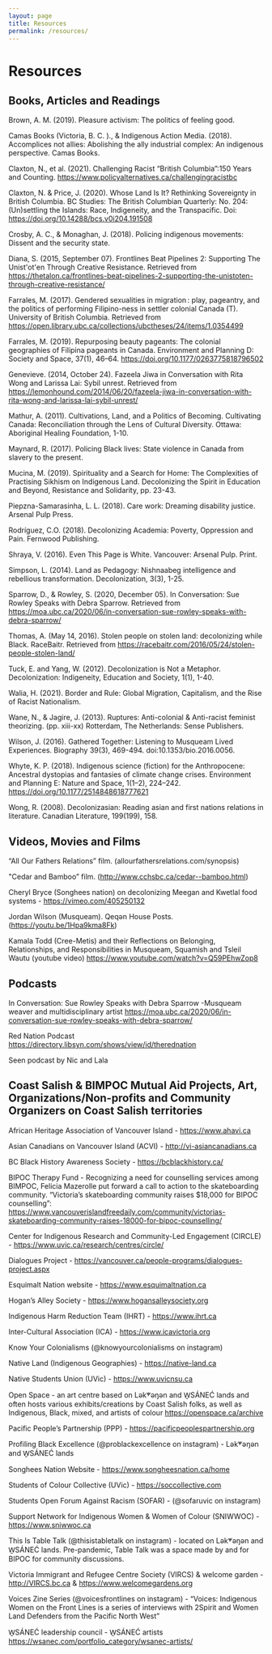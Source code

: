 ```yaml
---
layout: page
title: Resources
permalink: /resources/
---
```


# Resources

## Books, Articles and Readings

Brown, A. M. (2019). Pleasure activism: The politics of feeling good.

Camas Books (Victoria, B. C. )., & Indigenous Action Media. (2018). Accomplices not allies: Abolishing the ally industrial complex: An indigenous perspective. Camas Books.

Claxton, N., et al. (2021). Challenging Racist “British Columbia”:150 Years and Counting. https://www.policyalternatives.ca/challengingracistbc

Claxton, N. & Price, J. (2020). Whose Land Is It? Rethinking Sovereignty in British Columbia. BC Studies: The British Columbian Quarterly: No. 204: (Un)settling the Islands: Race, Indigeneity, and the Transpacific. Doi: https://doi.org/10.14288/bcs.v0i204.191508

Crosby, A. C., & Monaghan, J. (2018). Policing indigenous movements: Dissent and the security state.

Diana, S. (2015, September 07). Frontlines Beat Pipelines 2: Supporting The Unist'ot'en Through Creative Resistance. Retrieved from https://thetalon.ca/frontlines-beat-pipelines-2-supporting-the-unistoten-through-creative-resistance/

Farrales, M. (2017). Gendered sexualities in migration : play, pageantry, and the politics of performing Filipino-ness in settler colonial Canada (T). University of British Columbia. Retrieved from https://open.library.ubc.ca/collections/ubctheses/24/items/1.0354499

Farrales, M. (2019). Repurposing beauty pageants: The colonial geographies of Filipina pageants in Canada. Environment and Planning D: Society and Space, 37(1), 46–64. https://doi.org/10.1177/0263775818796502

Genevieve. (2014, October 24). Fazeela Jiwa in Conversation with Rita Wong and Larissa Lai: Sybil unrest. Retrieved from https://lemonhound.com/2014/06/20/fazeela-jiwa-in-conversation-with-rita-wong-and-larissa-lai-sybil-unrest/

Mathur, A. (2011). Cultivations, Land, and a Politics of Becoming. Cultivating Canada: Reconciliation through the Lens of Cultural Diversity. Ottawa: Aboriginal Healing Foundation, 1-10.

Maynard, R. (2017). Policing Black lives: State violence in Canada from slavery to the present.

Mucina, M. (2019). Spirituality and a Search for Home: The Complexities of Practising Sikhism on Indigenous Land. Decolonizing the Spirit in Education and Beyond, Resistance and Solidarity, pp. 23-43.

Piepzna-Samarasinha, L. L. (2018). Care work: Dreaming disability justice. Arsenal Pulp Press.

Rodríguez, C.O. (2018). Decolonizing Academia: Poverty, Oppression and Pain. Fernwood Publishing.

Shraya, V. (2016). Even This Page is White. Vancouver: Arsenal Pulp. Print.

Simpson, L. (2014). Land as Pedagogy: Nishnaabeg intelligence and rebellious transformation. Decolonization, 3(3), 1-25.

Sparrow, D., & Rowley, S. (2020, December 05). In Conversation: Sue Rowley Speaks with Debra Sparrow. Retrieved from https://moa.ubc.ca/2020/06/in-conversation-sue-rowley-speaks-with-debra-sparrow/

Thomas, A. (May 14, 2016). Stolen people on stolen land: decolonizing while Black. RaceBaitr. Retrieved from https://racebaitr.com/2016/05/24/stolen-people-stolen-land/

Tuck, E. and Yang, W. (2012). Decolonization is Not a Metaphor. Decolonization: Indigeneity, Education and Society, 1(1), 1-40.

Walia, H. (2021). Border and Rule: Global Migration, Capitalism, and the Rise of Racist Nationalism. 

Wane, N., & Jagire, J. (2013). Ruptures: Anti-colonial & Anti-racist feminist theorizing. (pp. xiii-xx) Rotterdam, The Netherlands: Sense Publishers.

Wilson, J. (2016). Gathered Together: Listening to Musqueam Lived Experiences. Biography 39(3), 469-494. doi:10.1353/bio.2016.0056.

Whyte, K. P. (2018). Indigenous science (fiction) for the Anthropocene: Ancestral dystopias and fantasies of climate change crises. Environment and Planning E: Nature and Space, 1(1–2), 224–242. https://doi.org/10.1177/2514848618777621

Wong, R. (2008). Decolonizasian: Reading asian and first nations relations in literature. Canadian Literature, 199(199), 158.

## Videos, Movies and Films

“All Our Fathers Relations” film. (allourfathersrelations.com/synopsis)

"Cedar and Bamboo” film. (http://www.cchsbc.ca/cedar--bamboo.html)

Cheryl Bryce (Songhees nation) on decolonizing Meegan and Kwetlal food systems - https://vimeo.com/405250132 

Jordan Wilson (Musqueam). Qeqən House Posts. (https://youtu.be/1Hpa9kma8Fk)

Kamala Todd (Cree-Metis) and their Reflections on Belonging, Relationships, and Responsibilities in Musqueam, Squamish and Tsleil Wautu
 (youtube video) https://www.youtube.com/watch?v=Q59PEhwZop8


## Podcasts

In Conversation: Sue Rowley Speaks with Debra Sparrow -Musqueam weaver and multidisciplinary artist https://moa.ubc.ca/2020/06/in-conversation-sue-rowley-speaks-with-debra-sparrow/

Red Nation Podcast 
https://directory.libsyn.com/shows/view/id/therednation

Seen podcast by Nic and Lala

## Coast Salish & BIMPOC Mutual Aid Projects, Art, Organizations/Non-profits and Community Organizers on Coast Salish territories

African Heritage Association of Vancouver Island -  https://www.ahavi.ca

Asian Canadians on Vancouver Island (ACVI) - http://vi-asiancanadians.ca 

BC Black History Awareness Society - https://bcblackhistory.ca/ 

BIPOC Therapy Fund - Recognizing a need for counselling services among BIMPOC, Felicia Mazerolle put forward a call to action to the skateboarding community. “Victoria’s skateboarding community raises $18,000 for BIPOC counselling”: https://www.vancouverislandfreedaily.com/community/victorias-skateboarding-community-raises-18000-for-bipoc-counselling/ 

Center for Indigenous Research and Community-Led Engagement (CIRCLE) - https://www.uvic.ca/research/centres/circle/

Dialogues Project -  https://vancouver.ca/people-programs/dialogues-project.aspx 

Esquimalt Nation website - https://www.esquimaltnation.ca 

Hogan’s Alley Society - https://www.hogansalleysociety.org 

Indigenous Harm Reduction Team (IHRT) - https://www.ihrt.ca 

Inter-Cultural Association (ICA) - https://www.icavictoria.org 

Know Your Colonialisms (@knowyourcolonialisms on instagram)

Native Land (Indigenous Geographies) - https://native-land.ca

Native Students Union (UVic) - https://www.uvicnsu.ca 

Open Space - an art centre based on Lək̓ʷəŋən and W̱SÁNEĆ lands and often hosts various exhibits/creations by Coast Salish folks, as well as Indigenous, Black, mixed, and artists of colour https://openspace.ca/archive 

Pacific People’s Partnership (PPP) - https://pacificpeoplespartnership.org 

Profiling Black Excellence (@problackexcellence on instagram) - Lək̓ʷəŋən and W̱SÁNEĆ lands

Songhees Nation Website - https://www.songheesnation.ca/home 

Students of Colour Collective (UVic) - https://soccollective.com 

Students Open Forum Against Racism (SOFAR) - (@sofaruvic on instagram) 

Support Network for Indigenous Women & Women of Colour (SNIWWOC) - https://www.sniwwoc.ca 

This Is Table Talk (@thisistabletalk on instagram) - located on Lək̓ʷəŋən and W̱SÁNEĆ lands. Pre-pandemic, Table Talk was a space made by and for BIPOC for community discussions. 

Victoria Immigrant and Refugee Centre Society (VIRCS) & welcome garden - http://VIRCS.bc.ca & https://www.welcomegardens.org 

Voices Zine Series (@voicesfrontlines on instagram) - “Voices: Indigenous Women on the Front Lines is a series of interviews with 2Spirit and Women Land Defenders from the Pacific North West”

W̱SÁNEĆ leadership council - W̱SÁNEĆ artists https://wsanec.com/portfolio_category/wsanec-artists/ 
